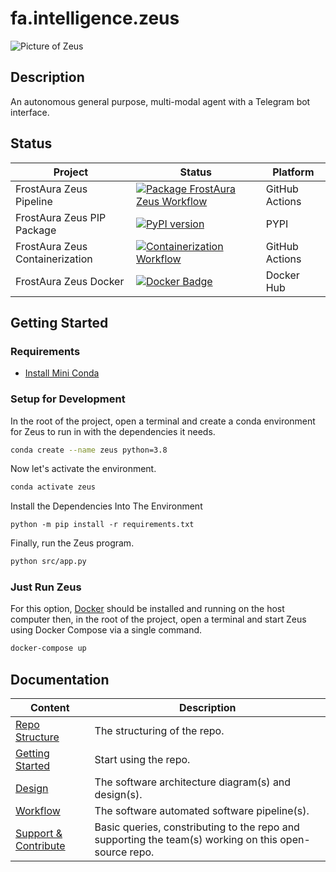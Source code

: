 # fa.intelligence.zeus
![Picture of Zeus](https://github.com/faGH/fa.intelligence.zeus/blob/main/src/icon.png?raw=true)
## Description
An autonomous general purpose, multi-modal agent with a Telegram bot interface.

## Status
| Project | Status | Platform
| --- | --- | --- |
| FrostAura Zeus Pipeline | [![Package FrostAura Zeus Workflow](https://github.com/faGH/fa.intelligence.zeus/actions/workflows/package_zeus_workflow.yml/badge.svg)](https://github.com/faGH/fa.intelligence.zeus/actions/workflows/package_zeus_workflow.yml) | GitHub Actions
| FrostAura Zeus PIP Package | [![PyPI version](https://badge.fury.io/py/frostaura.intelligence.zeus.svg)](https://badge.fury.io/py/frostaura.intelligence.zeus) | PYPI
| FrostAura Zeus Containerization | [![Containerization Workflow](https://github.com/faGH/fa.intelligence.zeus/actions/workflows/containerization_workflow.yml/badge.svg)](https://github.com/faGH/fa.intelligence.zeus/actions/workflows/containerization_workflow.yml) | GitHub Actions
| FrostAura Zeus Docker | [![Docker Badge](https://dockeri.co/image/frostaura/zeus)](https://dockeri.co/image/frostaura/bifrost) | Docker Hub

## Getting Started
### Requirements
- [Install Mini Conda](https://docs.conda.io/en/latest/miniconda.html)
### Setup for Development
In the root of the project, open a terminal and create a conda environment for Zeus to run in with the dependencies it needs.
```bash
conda create --name zeus python=3.8
```
Now let's activate the environment.
```bash
conda activate zeus
```
Install the Dependencies Into The Environment
```
python -m pip install -r requirements.txt
```
Finally, run the Zeus program.
```bash
python src/app.py
```
### Just Run Zeus
For this option, [Docker](https://docs.docker.com/get-docker/) should be installed and running on the host computer then, in the root of the project, open a terminal and start Zeus using Docker Compose via a single command.
```bash
docker-compose up
```

## Documentation
| Content | Description
| -- | -- |
| [Repo Structure](.docs/repo_structure.md) | The structuring of the repo.
| [Getting Started](.docs/getting_started.md) | Start using the repo.
| [Design](.docs/design.md) | The software architecture diagram(s) and design(s).
| [Workflow](.docs/workflow.md) | The software automated software pipeline(s).
| [Support & Contribute](.docs/support_contribute.md) | Basic queries, constributing to the repo and supporting the team(s) working on this open-source repo.